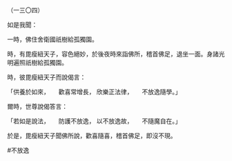 （一三〇四）

如是我聞：

一時，佛住舍衛國祇樹給孤獨園。

時，有毘瘦紐天子，容色絕妙，於後夜時來詣佛所，稽首佛足，退坐一面。身諸光明遍照祇樹給孤獨園。

時，彼毘瘦紐天子而說偈言：

「供養於如來，　　歡喜常增長，
欣樂正法律，　　不放逸隨學。」

爾時，世尊說偈答言：

「若如是說法，　　防護不放逸，
以不放逸故，　　不隨魔自在。」

於是，毘瘦紐天子聞佛所說，歡喜隨喜，稽首佛足，即沒不現。




#不放逸
